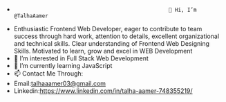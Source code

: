 -                                                       👋 Hi, I’m @TalhaAamer
- Enthusiastic Frontend Web Developer, eager to contribute to team success through hard work, attention to details, excellent organizational and technical skills. Clear understanding of Frontend Web Designing Skills. Motivated to learn, grow and excel in WEB Development
- 👀 I’m interested in Full Stack Web Development
- 🌱 I’m currently learning JavaScript
- 📫 Contact Me Through: 
-  Email:talhaaamer03@gmail.com
-  Linkedin:https://www.linkedin.com/in/talha-aamer-748355219/

<!---
TalhaAamer/TalhaAamer is a ✨ special ✨ repository because its `README.md` (this file) appears on your GitHub profile.
You can click the Preview link to take a look at your changes.
--->
